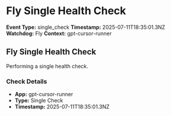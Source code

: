 # Fly Single Health Check

**Event Type:** single_check
**Timestamp:** 2025-07-11T18:35:01.3NZ
**Watchdog:** Fly
**Context:** gpt-cursor-runner


## Fly Single Health Check

Performing a single health check.

### Check Details
- **App:** gpt-cursor-runner
- **Type:** Single Check
- **Timestamp:** 2025-07-11T18:35:01.3NZ


